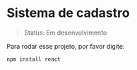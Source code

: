 # Sistema de cadastro

> Status: Em desenvolvimento

Para rodar esse projeto, por favor digite:

```
npm install react
```
